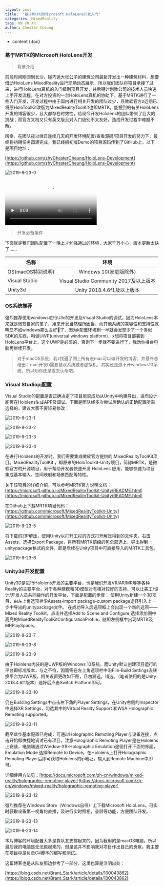 ```yaml
---
layout: post
title:  "基于MRTK的Microsoft HoloLens开发入门"
categories: MixedReality
tags: MR VR AR
author: Chester Cheung
---
```


* content
{:toc}

### 基于MRTK的Microsoft HoloLens开发

> 背景介绍

前段时间刚回到长沙，碰巧远大张公子的建筑公司最新开发出一种建筑材料，想要借助HoloLens MixedReality进行现场动态展示，所以我们团队将项目承接了过来，进行HoloLens真机的入门级别项目开发，并后期计划教公司的技术人员快速上手开发流程。在对方投资的一台HoloLens真机的协助下，基于MRTK进行了一些入门开发，开发过程中由于国内进行相关开发的团队过少，且微软官方z近期已将原HoloToolKit改版为MixedRealityToolKit也即MRTK，能搜到的有关HoloLens开发的博客很少，且大都存在时效性，给现今开发Hololens的团队带来了巨大的挑战；而官方文档又只有英文版且对入门级别不太友好，造成开发过程中难题不断。

所幸，在团队夜以继日连续几天的开发环境配置/查看源码/项目开发的努力下，最终将初期任务圆满完成，我已经把初版Demo的项目源码传到了GitHub上，以下是项目地址：

[https://github.com/zhyChesterCheung/HoloLens-Development](https://github.com/zhyChesterCheung/HoloLens-Development)

![2019-8-23-0](https://zhyChesterCheung.github.io/photos/2019-8-23-0.jpg)





<video id="video" controls="" preload="none" poster="https://zhyChesterCheung.github.io/photos/2019-08-30.png">
    <source id="mp4" src="https://zhyChesterCheung.github.io/photos/2019movie.mp4" type="video/mp4">
</video>






> 开发必备条件

下面就是我们团队配置了一晚上才勉强通过的环境，大家千万小心，版本更新太快了......

名称|环境
--|:--:
OS(macOS特别说明)|Windows 10(家庭版除外)
Visual Studio|Visual Studio Community 2017及以上版本
Unity3d|Unity 2018.4.6f1及以上版本

### OS系统推荐

强烈推荐使用windows进行U3d的开发及Visual Studio的调试，因为HoloLens本来就是微软自家的孩子，用来开发当然理所因当，而其他系统的兼容性和支持性就明显不如windows那么友好👬了，因为k配置环境到一半就会发现少了一个类似SDK的东西，叫做UWP(universal windows platform)，x想将项目部署到HoloLens平台上，这个UWP是必须的，否则下一步就不要进行了，我劝你换台电脑再继续开发。

> 对于macOS系统，我z找遍了网上所有说mac可以做开发的博客，并最终总结出：mac开发b需要装双系统或者虚拟机，其实还是逃不开windows10系统，所以劝你还是乖乖认命吧。

### Visual Studiopj配置

Visual Studio的配置是否正确决定了项目能否成功从Unity中构建导出，进而设计能否在Hololens生成APP及调试。下面是团队经多次尝试后确认的正确配置所需选择的，建议大家不要轻易修改：

![2019-8-23-1](https://zhyChesterCheung.github.io/photos/2019-8-23-1.png)

![2019-8-23-2](https://zhyChesterCheung.github.io/photos/2019-8-23-2.png)

![2019-8-23-3](https://zhyChesterCheung.github.io/photos/2019-8-23-3.png)

![2019-8-23-4](https://zhyChesterCheung.github.io/photos/2019-8-23-4.png)

在进行Hololens的开发时，我们需要集成微软官方提供的 MixedRealityToolKit项目。MixedRealityToolKit ，即原来的HoloToolkit-Unity项目，简称MRTK，是微软官方的开源项目，用于帮助开发者快速开发 HoloLens 应用，能够快速为项目集成基本输入、空间映射和场景匹配等特性。

关于该项目的详细介绍，可以参考MRTK官方说明文档：
[https://microsoft.github.io/MixedRealityToolkit-Unity/README.html](https://microsoft.github.io/MixedRealityToolkit-Unity/README.html)

在Github上下载MRTK项目代码：
[https://github.com/microsoft/MixedRealityToolkit-Unity](https://github.com/microsoft/MixedRealityToolkit-Unity)

![2019-8-23-5](https://zhyChesterCheung.github.io/photos/2019-8-23-5.png)

将下载的ZIP解压，使用Unity以打开工程的方式打开解压得到的文件夹，右击Assets，选择Export Package，将所有MRTK前缀的包全部选上，导出得到一unitypackage格式的文件，即是后续在Unity项目中可直接导入的MRTK工具包。

![2019-8-23-6](https://zhyChesterCheung.github.io/photos/2019-8-23-6.png)

### Unity3d开发配置

Unity3D是进行Hololens开发的主要平台，也是我们开发VR/AR/MR等等各种Reality的主要平台，对于各种建模和3D模型对有相对较好的支持，可以让美工/设计/开发人员共同操作的开发平台，下面是配置的步骤：
使用Unity新建一个3D项目，由左上角选项栏沿Assets-import package-custom package途径引入上一步中导出的unitypackage文件。
在成功导入后选项框上会出现一个新的选项——Mixed Reality Toolkit，点击并选择Add to Scene and Configure,选择添加图中高亮的MixedRealityToolKitConfigurationProfile，随即左侧框中出现MRTK及MRPlaySpace。

![2019-8-23-7](https://zhyChesterCheung.github.io/photos/2019-8-23-7.png)

![2019-8-23-8](https://zhyChesterCheung.github.io/photos/2019-8-23-8.png)

![2019-8-23-9](https://zhyChesterCheung.github.io/photos/2019-8-23-9.png)

由于Hololens内装的是UWP版的Windows 10系统，而Unity默认创建项目运行的平台即标准版本，与之不符，因而需在左上角选项栏中沿File-Build Settings去转换平台为UWP版，相关设置更改如下图，且勿漏选，错选。（笔者使用的是Unity 2018.4.6f1版本）选好后点击Switch Platform即可。

![2019-8-23-10](https://zhyChesterCheung.github.io/photos/2019-8-23-10.png)

仍在Building Settings中点击左下角的Player Settings，在Unity右侧的Inspector中选择XR Settings，勾选其中的Virtual Reality Support 和WSA Holographic Remoting supported。

![2019-8-23-11](https://zhyChesterCheung.github.io/photos/2019-8-23-11.png)

截至此步基本配置已完成，可通过Holographic Remoting Player与设备连接，点击开始即快捷地调试已有项目。注意Holographic Remoting Player是在Hololens上安装，电脑端通过Window-XR-Holographic Emulation途径打开下面的界面，Emulation Mode 选择Remote to Device，在Hololens上打开Holographic Remoting Player后即可获取Hololens的ip地址，输入到Remote Machine中即可。

详细使用方法见：[https://docs.microsoft.com/zh-cn/windows/mixed-reality/holographic-remoting-player](https://docs.microsoft.com/zh-cn/windows/mixed-reality/holographic-remoting-player)

![2019-8-23-12](https://zhyChesterCheung.github.io/photos/2019-8-23-12.png)

强烈推荐在Windows Store（Windows自带）上下载Microsoft HoloLens，可实时获取设备第一视角的直播，及进行实时照相，录屏等功能，方便团队开发。

![2019-8-23-13](https://zhyChesterCheung.github.io/photos/2019-8-23-13.png)

![2019-8-23-14](https://zhyChesterCheung.github.io/photos/2019-8-23-14.png)

本片博客的环境配置大多是靠队友支撑起来的，因为我用的是macOS电脑，所以最后我的电脑是无法跑起来的，但是这并不影响我对项目作出自己的贡献，我主要在项目中是负责C#脚本的编写和测试。

这篇博客也是从队友那边参考了一部分，这里也算是注明出处：

[https://blog.csdn.net/Brant_Stark/article/details/100043862](https://blog.csdn.net/Brant_Stark/article/details/100043862)
